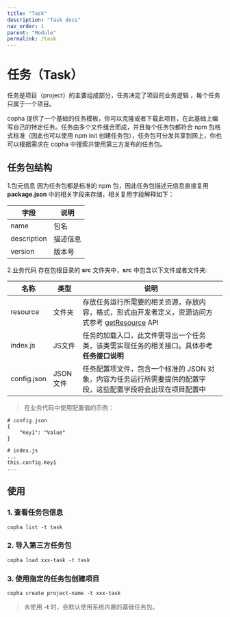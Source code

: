 ```yaml
---
title: "Task"
description: "Task docs"
nav_order: 1
parent: "Module"
permalink: /task
---
```


# 任务（Task）
任务是项目（project）的主要组成部分，任务决定了项目的业务逻辑 ，每个任务只属于一个项目。

copha 提供了一个基础的任务模板，你可以克隆或者下载此项目，在此基础上编写自己的特定任务。任务由多个文件组合而成，并且每个任务包都符合 npm 包格式标准（因此也可以使用 npm init 创建任务包），任务包可分发共享到网上，你也可以根据需求在 copha 中搜索并使用第三方发布的任务包。

## 任务包结构
1.包元信息
	因为任务包都是标准的 npm 包，因此任务包描述元信息直接复用 **package.json** 中的相关字段来存储，相关复用字段解释如下：

| 字段 | 说明|
|--|--|
| name | 包名 |
| description | 描述信息 |
| version| 版本号 |

2.业务代码
	存在包根目录的 **src** 文件夹中，**src** 中包含以下文件或者文件夹:

| 名称 | 类型 | 说明|
|--|--|--|
| resource | 文件夹 | 存放任务运行所需要的相关资源，存放内容，格式，形式由开发者定义，资源访问方式参考 [getResource](#getResource) API |
| index.js| JS文件 | 任务的加载入口，此文件需导出一个任务类，该类需实现任务的相关接口。具体参考 **任务接口说明** |
| config.json| JSON文件 | 任务配置项文件，包含一个标准的 JSON 对象，内容为任务运行所需要提供的配置字段，这些配置字段将会出现在项目配置中 |

> 在业务代码中使用配置值的示例：

```
# config.json
{
	"Key1": "Value"
}

# index.js
...
this.config.Key1
...
```

## 使用
### 1. 查看任务包信息
 ```
 copha list -t task
 ```
### 2. 导入第三方任务包
```
copha load xxx-task -t task
```
### 3. 使用指定的任务包创建项目
```
copha create project-name -t xxx-task
```
> 未使用 **-t** 时，会默认使用系统内置的基础任务包。
